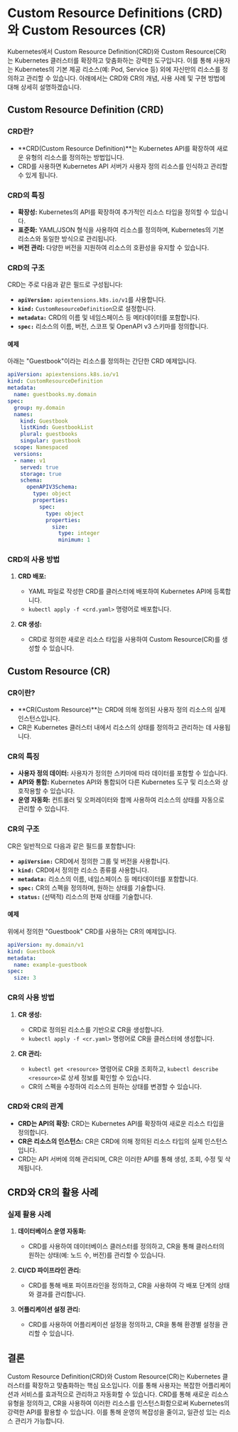 
# Custom Resource Definitions (CRD)와 Custom Resources (CR)

Kubernetes에서 Custom Resource Definition(CRD)와 Custom Resource(CR)는 Kubernetes 클러스터를 확장하고 맞춤화하는 강력한 도구입니다. 이를 통해 사용자는 Kubernetes의 기본 제공 리소스(예: Pod, Service 등) 외에 자신만의 리소스를 정의하고 관리할 수 있습니다. 아래에서는 CRD와 CR의 개념, 사용 사례 및 구현 방법에 대해 상세히 설명하겠습니다.

## Custom Resource Definition (CRD)

### CRD란?

- **CRD(Custom Resource Definition)**는 Kubernetes API를 확장하여 새로운 유형의 리소스를 정의하는 방법입니다.
- CRD를 사용하면 Kubernetes API 서버가 사용자 정의 리소스를 인식하고 관리할 수 있게 됩니다.

### CRD의 특징

- **확장성:** Kubernetes의 API를 확장하여 추가적인 리소스 타입을 정의할 수 있습니다.
- **표준화:** YAML/JSON 형식을 사용하여 리소스를 정의하며, Kubernetes의 기본 리소스와 동일한 방식으로 관리됩니다.
- **버전 관리:** 다양한 버전을 지원하여 리소스의 호환성을 유지할 수 있습니다.

### CRD의 구조

CRD는 주로 다음과 같은 필드로 구성됩니다:

- **`apiVersion:`** `apiextensions.k8s.io/v1`를 사용합니다.
- **`kind:`** `CustomResourceDefinition`으로 설정합니다.
- **`metadata:`** CRD의 이름 및 네임스페이스 등 메타데이터를 포함합니다.
- **`spec:`** 리소스의 이름, 버전, 스코프 및 OpenAPI v3 스키마를 정의합니다.

#### 예제

아래는 "Guestbook"이라는 리소스를 정의하는 간단한 CRD 예제입니다.

```yaml
apiVersion: apiextensions.k8s.io/v1
kind: CustomResourceDefinition
metadata:
  name: guestbooks.my.domain
spec:
  group: my.domain
  names:
    kind: Guestbook
    listKind: GuestbookList
    plural: guestbooks
    singular: guestbook
  scope: Namespaced
  versions:
  - name: v1
    served: true
    storage: true
    schema:
      openAPIV3Schema:
        type: object
        properties:
          spec:
            type: object
            properties:
              size:
                type: integer
                minimum: 1
```

### CRD의 사용 방법

1. **CRD 배포:**
   - YAML 파일로 작성한 CRD를 클러스터에 배포하여 Kubernetes API에 등록합니다.
   - `kubectl apply -f <crd.yaml>` 명령어로 배포합니다.

2. **CR 생성:**
   - CRD로 정의한 새로운 리소스 타입을 사용하여 Custom Resource(CR)를 생성할 수 있습니다.

## Custom Resource (CR)

### CR이란?

- **CR(Custom Resource)**는 CRD에 의해 정의된 사용자 정의 리소스의 실제 인스턴스입니다.
- CR은 Kubernetes 클러스터 내에서 리소스의 상태를 정의하고 관리하는 데 사용됩니다.

### CR의 특징

- **사용자 정의 데이터:** 사용자가 정의한 스키마에 따라 데이터를 포함할 수 있습니다.
- **API와 통합:** Kubernetes API와 통합되어 다른 Kubernetes 도구 및 리소스와 상호작용할 수 있습니다.
- **운영 자동화:** 컨트롤러 및 오퍼레이터와 함께 사용하여 리소스의 상태를 자동으로 관리할 수 있습니다.

### CR의 구조

CR은 일반적으로 다음과 같은 필드를 포함합니다:

- **`apiVersion:`** CRD에서 정의한 그룹 및 버전을 사용합니다.
- **`kind:`** CRD에서 정의한 리소스 종류를 사용합니다.
- **`metadata:`** 리소스의 이름, 네임스페이스 등 메타데이터를 포함합니다.
- **`spec:`** CR의 스펙을 정의하며, 원하는 상태를 기술합니다.
- **`status:`** (선택적) 리소스의 현재 상태를 기술합니다.

#### 예제

위에서 정의한 "Guestbook" CRD를 사용하는 CR의 예제입니다.

```yaml
apiVersion: my.domain/v1
kind: Guestbook
metadata:
  name: example-guestbook
spec:
  size: 3
```

### CR의 사용 방법

1. **CR 생성:**
   - CRD로 정의된 리소스를 기반으로 CR을 생성합니다.
   - `kubectl apply -f <cr.yaml>` 명령어로 CR을 클러스터에 생성합니다.

2. **CR 관리:**
   - `kubectl get <resource>` 명령어로 CR을 조회하고, `kubectl describe <resource>`로 상세 정보를 확인할 수 있습니다.
   - CR의 스펙을 수정하여 리소스의 원하는 상태를 변경할 수 있습니다.

### CRD와 CR의 관계

- **CRD는 API의 확장:** CRD는 Kubernetes API를 확장하여 새로운 리소스 타입을 정의합니다.
- **CR은 리소스의 인스턴스:** CR은 CRD에 의해 정의된 리소스 타입의 실제 인스턴스입니다.
- CRD는 API 서버에 의해 관리되며, CR은 이러한 API를 통해 생성, 조회, 수정 및 삭제됩니다.

## CRD와 CR의 활용 사례

### 실제 활용 사례

1. **데이터베이스 운영 자동화:**
   - CRD를 사용하여 데이터베이스 클러스터를 정의하고, CR을 통해 클러스터의 원하는 상태(예: 노드 수, 버전)를 관리할 수 있습니다.

2. **CI/CD 파이프라인 관리:**
   - CRD를 통해 배포 파이프라인을 정의하고, CR을 사용하여 각 배포 단계의 상태와 결과를 관리합니다.

3. **어플리케이션 설정 관리:**
   - CRD를 사용하여 어플리케이션 설정을 정의하고, CR을 통해 환경별 설정을 관리할 수 있습니다.

## 결론

Custom Resource Definition(CRD)와 Custom Resource(CR)는 Kubernetes 클러스터를 확장하고 맞춤화하는 핵심 요소입니다. 이를 통해 사용자는 복잡한 어플리케이션과 서비스를 효과적으로 관리하고 자동화할 수 있습니다. CRD를 통해 새로운 리소스 유형을 정의하고, CR을 사용하여 이러한 리소스를 인스턴스화함으로써 Kubernetes의 강력한 API를 활용할 수 있습니다. 이를 통해 운영의 복잡성을 줄이고, 일관성 있는 리소스 관리가 가능합니다.
